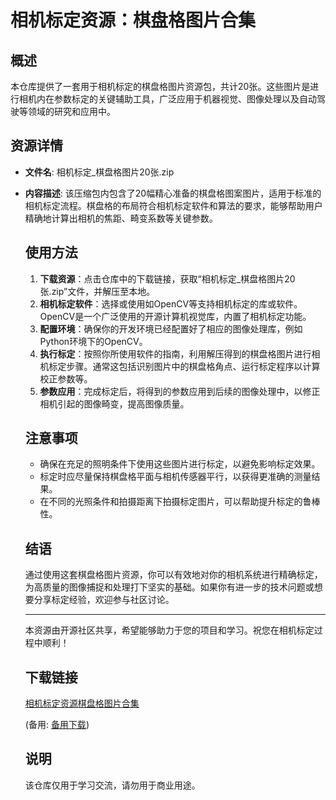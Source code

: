 # 相机标定资源：棋盘格图片合集

## 概述
本仓库提供了一套用于相机标定的棋盘格图片资源包，共计20张。这些图片是进行相机内在参数标定的关键辅助工具，广泛应用于机器视觉、图像处理以及自动驾驶等领域的研究和应用中。

## 资源详情
- **文件名**: 相机标定_棋盘格图片20张.zip
- **内容描述**: 该压缩包内包含了20幅精心准备的棋盘格图案图片，适用于标准的相机标定流程。棋盘格的布局符合相机标定软件和算法的要求，能够帮助用户精确地计算出相机的焦距、畸变系数等关键参数。

  ## 使用方法
  1. **下载资源**：点击仓库中的下载链接，获取“相机标定_棋盘格图片20张.zip”文件，并解压至本地。
  2. **相机标定软件**：选择或使用如OpenCV等支持相机标定的库或软件。OpenCV是一个广泛使用的开源计算机视觉库，内置了相机标定功能。
  3. **配置环境**：确保你的开发环境已经配置好了相应的图像处理库，例如Python环境下的OpenCV。
  4. **执行标定**：按照你所使用软件的指南，利用解压得到的棋盘格图片进行相机标定步骤。通常这包括识别图片中的棋盘格角点、运行标定程序以计算校正参数等。
  5. **参数应用**：完成标定后，将得到的参数应用到后续的图像处理中，以修正相机引起的图像畸变，提高图像质量。

  ## 注意事项
  - 确保在充足的照明条件下使用这些图片进行标定，以避免影响标定效果。
  - 标定时应尽量保持棋盘格平面与相机传感器平行，以获得更准确的测量结果。
  - 在不同的光照条件和拍摄距离下拍摄标定图片，可以帮助提升标定的鲁棒性。

  ## 结语
  通过使用这套棋盘格图片资源，你可以有效地对你的相机系统进行精确标定，为高质量的图像捕捉和处理打下坚实的基础。如果你有进一步的技术问题或想要分享标定经验，欢迎参与社区讨论。

  ---

  本资源由开源社区共享，希望能够助力于您的项目和学习。祝您在相机标定过程中顺利！

  ## 下载链接
  [相机标定资源棋盘格图片合集](https://pan.quark.cn/s/050354f276e3) 

  (备用: [备用下载](https://pan.baidu.com/s/1I9fugaRQrpQa03X5u-9fbA?pwd=1234))

  ## 说明

  该仓库仅用于学习交流，请勿用于商业用途。
